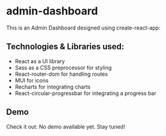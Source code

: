 # admin-dashboard

This is an Admin Dashboard designed using create-react-app:

## Technologies & Libraries used:

- React as a UI library
- Sass as a CSS preprocessor for styling
- React-router-dom for handling routes
- MUI for icons
- Recharts for integrating charts
- React-circular-progressbar for integrating a progress bar

## Demo

Check it out: No demo available yet. Stay tuned!
